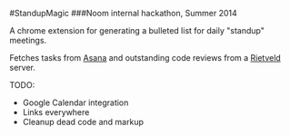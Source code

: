 #StandupMagic
###Noom internal hackathon, Summer 2014

A chrome extension for generating a bulleted list for daily "standup" meetings.

Fetches tasks from [Asana](www.asana.com) and outstanding code reviews from a [Rietveld](https://code.google.com/p/rietveld/) server.

TODO:

* Google Calendar integration
* Links everywhere
* Cleanup dead code and markup
